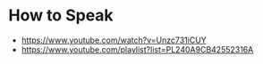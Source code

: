 # How to Speak

- https://www.youtube.com/watch?v=Unzc731iCUY
- https://www.youtube.com/playlist?list=PL240A9CB42552316A
